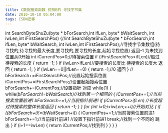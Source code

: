 ```yaml
---
title: C数据搜索函数 仿照E的 寻找字节集
date: 2010-10-18 05:04:00
tags: CSDN迁移
---
```

   int SearchByteShuZu(byte * bForSearch,int ifLen, byte* bWaitSearch, int iwLen,int iFirstSearchPos) {//int SearchByteShuZu(byte * bForSearch,int ifLen, byte* bWaitSearch, int iwLen,int iFirstSearchPos);//寻找字节集数组(待寻找的,待寻找的最大长度,要寻找的,要寻找的长度,起始寻找位置) 返回-1 为未找到 位置从0开始 int iCurrentPos=0;//待搜索位置 if (iFirstSearchPos>ifLen)//超过待搜索的长度 { return -1; } if (iwLen>ifLen)//要搜索的长度比 待搜索的长度大 返回 { return -1; } if (iwLen==0||ifLen==0) { return -1;//0 返回 } // bForSearch+=iFirstSearchPos;//设置起始搜索位置 iCurrentPos+=iFirstSearchPos;//设置起始搜索位置 bForSearch+=iCurrentPos;//设置指针 对应 while(1) { while(*bForSearch!=*bWaitSearch)//找到第一个相同的 { iCurrentPos+=1;//当前搜索位置前进1 bForSearch+=1;//当前指针前进1 if (iCurrentPos>ifLen) //长度超过待搜索的整体长度返回 { return -1; } } for (int i=0;i<iwLen;++i)//开始对比 { if (*(bForSearch+i)!=*(bWaitSearch+i)) { iCurrentPos+=1;//当前搜索位置前进1 bForSearch+=1;//当前指针前进1 //设置下指针前进1 break;//找到一个不同的 跳出 } if (i+1==iwLen) { return iCurrentPos;//找到列 } } } } 

   
 
